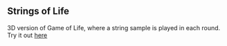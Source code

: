 <h2>Strings of Life</h2>

3D version of Game of Life, where a string sample is played in each round. Try it out 
<a target="_blank" href="http://bit.ly/1wlH02v">here</a>
